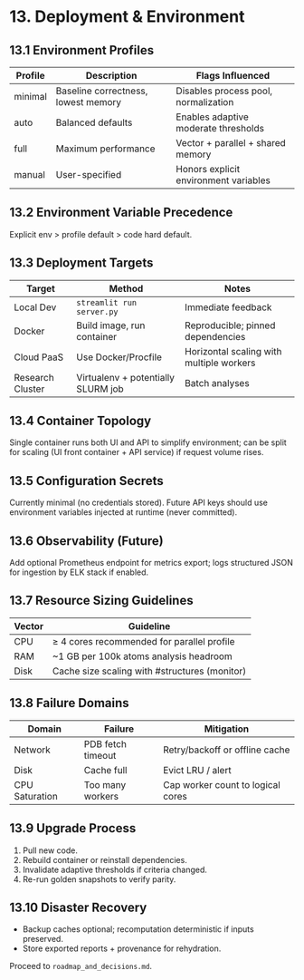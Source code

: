 # 13. Deployment & Environment

## 13.1 Environment Profiles
| Profile | Description | Flags Influenced |
|---------|-------------|------------------|
| minimal | Baseline correctness, lowest memory | Disables process pool, normalization |
| auto | Balanced defaults | Enables adaptive moderate thresholds |
| full | Maximum performance | Vector + parallel + shared memory |
| manual | User-specified | Honors explicit environment variables |

## 13.2 Environment Variable Precedence
Explicit env > profile default > code hard default.

## 13.3 Deployment Targets
| Target | Method | Notes |
|--------|-------|-------|
| Local Dev | `streamlit run server.py` | Immediate feedback |
| Docker | Build image, run container | Reproducible; pinned dependencies |
| Cloud PaaS | Use Docker/Procfile | Horizontal scaling with multiple workers |
| Research Cluster | Virtualenv + potentially SLURM job | Batch analyses |

## 13.4 Container Topology
Single container runs both UI and API to simplify environment; can be split for scaling (UI front container + API service) if request volume rises.

## 13.5 Configuration Secrets
Currently minimal (no credentials stored). Future API keys should use environment variables injected at runtime (never committed).

## 13.6 Observability (Future)
Add optional Prometheus endpoint for metrics export; logs structured JSON for ingestion by ELK stack if enabled.

## 13.7 Resource Sizing Guidelines
| Vector | Guideline |
|--------|----------|
| CPU | ≥ 4 cores recommended for parallel profile |
| RAM | ~1 GB per 100k atoms analysis headroom |
| Disk | Cache size scaling with #structures (monitor) |

## 13.8 Failure Domains
| Domain | Failure | Mitigation |
|--------|--------|-----------|
| Network | PDB fetch timeout | Retry/backoff or offline cache |
| Disk | Cache full | Evict LRU / alert |
| CPU Saturation | Too many workers | Cap worker count to logical cores |

## 13.9 Upgrade Process
1. Pull new code.  
2. Rebuild container or reinstall dependencies.  
3. Invalidate adaptive thresholds if criteria changed.  
4. Re-run golden snapshots to verify parity.

## 13.10 Disaster Recovery
- Backup caches optional; recomputation deterministic if inputs preserved.
- Store exported reports + provenance for rehydration.

Proceed to `roadmap_and_decisions.md`.

